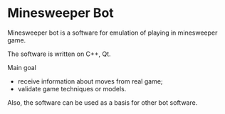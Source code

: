# Minesweeper Bot
Minesweeper bot is a software for emulation of playing in minesweeper game.

The software is written on C++, Qt.

Main goal
- receive information about moves from real game;
- validate game techniques or models.

Also, the software can be used as a basis for other bot software.
